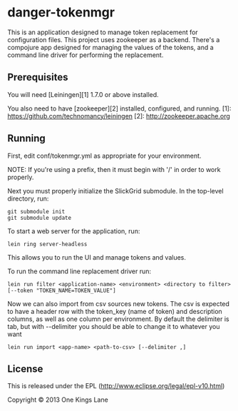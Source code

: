 # danger-tokenmgr

This is an application designed to manage token replacement for
configuration files. This project uses zookeeper as a
backend. There's a compojure app designed for managing the values of
the tokens, and a command line driver for performing the replacement.

## Prerequisites

You will need [Leiningen][1] 1.7.0 or above installed.

You also need to have [zookeeper][2] installed, configured, and
running.
[1]: https://github.com/technomancy/leiningen
[2]: http://zookeeper.apache.org

## Running

First, edit conf/tokenmgr.yml as appropriate for your environment.

NOTE: If you're using a prefix, then it must begin with '/' in order to work
      properly.

Next you must properly initialize the SlickGrid submodule. In the top-level directory, run:

    git submodule init
    git submodule update

To start a web server for the application, run:

    lein ring server-headless

This allows you to run the UI and manage tokens and values.

To run the command line replacement driver run:

    lein run filter <application-name> <environment> <directory to filter> [--token "TOKEN_NAME=TOKEN_VALUE"]

Now we can also import from csv sources new tokens. The csv is
expected to have a header row with the token_key (name of token) and
description columns, as well as one column per environment. By default
the delimiter is tab, but with --delimiter you should be able to
change it to whatever you want

    lein run import <app-name> <path-to-csv> [--delimiter ,]

## License

This is released under the EPL (http://www.eclipse.org/legal/epl-v10.html)

Copyright © 2013 One Kings Lane
